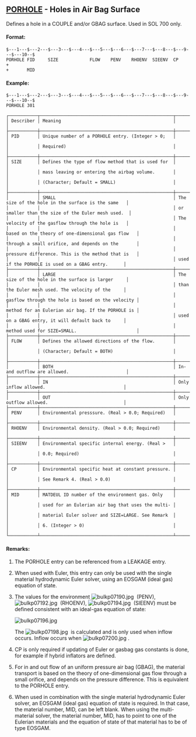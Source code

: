 ## [PORHOLE](https://nexus.hexagon.com/documentationcenter/bundle/MSC_Nastran_2022.4/page/Nastran_Combined_Book/qrg/bulkp/TOC.PORHOLE.xhtml) - Holes in Air Bag Surface

Defines a hole in a COUPLE and/or GBAG surface. Used in SOL 700 only.

#### Format:

```nastran
$---1---$---2---$---3---$---4---$---5---$---6---$---7---$---8---$---9---$---10--$
PORHOLE FID     SIZE            FLOW    PENV    RHOENV  SIEENV  CP      +       
+       MID                                                                     
```

#### Example:

```nastran
$---1---$---2---$---3---$---4---$---5---$---6---$---7---$---8---$---9---$---10--$
PORHOLE 301                                                                     
```

```text
┌───────────┬───────────────────────────────────────────────────┬───────────────────────────────────────────────────┐
│ Describer │ Meaning                                           │                                                   │
├───────────┼───────────────────────────────────────────────────┼───────────────────────────────────────────────────┤
│ PID       │ Unique number of a PORHOLE entry. (Integer > 0;   │                                                   │
│           │ Required)                                         │                                                   │
├───────────┼───────────────────────────────────────────────────┼───────────────────────────────────────────────────┤
│ SIZE      │ Defines the type of flow method that is used for  │                                                   │
│           │ mass leaving or entering the airbag volume.       │                                                   │
│           │ (Character; Default = SMALL)                      │                                                   │
├───────────┼───────────────────────────────────────────────────┼───────────────────────────────────────────────────┤
│           │ SMALL                                             │ The size of the hole in the surface is the same   │
│           │                                                   │ or smaller than the size of the Euler mesh used.  │
│           │                                                   │ The velocity of the gasflow through the hole is   │
│           │                                                   │ based on the theory of one-dimensional gas flow   │
│           │                                                   │ through a small orifice, and depends on the       │
│           │                                                   │ pressure difference. This is the method that is   │
│           │                                                   │ used if the PORHOLE is used on a GBAG entry.      │
├───────────┼───────────────────────────────────────────────────┼───────────────────────────────────────────────────┤
│           │ LARGE                                             │ The size of the hole in the surface is larger     │
│           │                                                   │ than the Euler mesh used. The velocity of the     │
│           │                                                   │ gasflow through the hole is based on the velocity │
│           │                                                   │ method for an Eulerian air bag. If the PORHOLE is │
│           │                                                   │ used on a GBAG entry, it will default back to     │
│           │                                                   │ method used for SIZE=SMALL.                       │
├───────────┼───────────────────────────────────────────────────┼───────────────────────────────────────────────────┤
│ FLOW      │ Defines the allowed directions of the flow.       │                                                   │
│           │ (Character; Default = BOTH)                       │                                                   │
├───────────┼───────────────────────────────────────────────────┼───────────────────────────────────────────────────┤
│           │ BOTH                                              │ In- and outflow are allowed.                      │
├───────────┼───────────────────────────────────────────────────┼───────────────────────────────────────────────────┤
│           │ IN                                                │ Only inflow allowed.                              │
├───────────┼───────────────────────────────────────────────────┼───────────────────────────────────────────────────┤
│           │ OUT                                               │ Only outflow allowed.                             │
├───────────┼───────────────────────────────────────────────────┼───────────────────────────────────────────────────┤
│ PENV      │ Environmental presssure. (Real > 0.0; Required)   │                                                   │
├───────────┼───────────────────────────────────────────────────┼───────────────────────────────────────────────────┤
│ RHOENV    │ Environmental density. (Real > 0.0; Required)     │                                                   │
├───────────┼───────────────────────────────────────────────────┼───────────────────────────────────────────────────┤
│ SIEENV    │ Environmental specific internal energy. (Real >   │                                                   │
│           │ 0.0; Required)                                    │                                                   │
├───────────┼───────────────────────────────────────────────────┼───────────────────────────────────────────────────┤
│ CP        │ Environmental specific heat at constant pressure. │                                                   │
│           │ See Remark 4. (Real > 0.0)                        │                                                   │
├───────────┼───────────────────────────────────────────────────┼───────────────────────────────────────────────────┤
│ MID       │ MATDEUL ID number of the environment gas. Only    │                                                   │
│           │ used for an Eulerian air bag that uses the multi- │                                                   │
│           │ material Euler solver and SIZE=LARGE. See Remark  │                                                   │
│           │ 6. (Integer > 0)                                  │                                                   │
└───────────┴───────────────────────────────────────────────────┴───────────────────────────────────────────────────┘
```

#### Remarks:

1. The PORHOLE entry can be referenced from a LEAKAGE entry.
2. When used with Euler, this entry can only be used with the single material hydrodynamic Euler solver, using an EOSGAM (ideal gas) equation of state.
3. The values for the environment ![bulkp07190.jpg](https://help-be.hexagonmi.com/bundle/MSC_Nastran_2022.4/page/Nastran_Combined_Book/qrg/bulkp/../../../assets/bulkp07190.jpg?_LANG=enus)  (PENV),  ![bulkp07192.jpg](https://help-be.hexagonmi.com/bundle/MSC_Nastran_2022.4/page/Nastran_Combined_Book/qrg/bulkp/../../../assets/bulkp07192.jpg?_LANG=enus)  (RHOENV),  ![bulkp07194.jpg](https://help-be.hexagonmi.com/bundle/MSC_Nastran_2022.4/page/Nastran_Combined_Book/qrg/bulkp/../../../assets/bulkp07194.jpg?_LANG=enus)  (SIEENV) must be defined consistent with an ideal-gas equation of state:

     ![bulkp07196.jpg](https://help-be.hexagonmi.com/bundle/MSC_Nastran_2022.4/page/Nastran_Combined_Book/qrg/bulkp/../../../assets/bulkp07196.jpg?_LANG=enus)  

     The  ![bulkp07198.jpg](https://help-be.hexagonmi.com/bundle/MSC_Nastran_2022.4/page/Nastran_Combined_Book/qrg/bulkp/../../../assets/bulkp07198.jpg?_LANG=enus)  is calculated and is only used when inflow occurs. Inflow occurs when  ![bulkp07200.jpg](https://help-be.hexagonmi.com/bundle/MSC_Nastran_2022.4/page/Nastran_Combined_Book/qrg/bulkp/../../../assets/bulkp07200.jpg?_LANG=enus) .

4. CP is only required if updating of Euler or gasbag gas constants is done, for example if hybrid inflators are defined.
5. For in and out flow of an uniform pressure air bag (GBAG), the material transport is based on the theory of one-dimensional gas flow through a small orifice, and depends on the pressure difference. This is equivalent to the PORHOLE entry.
6. When used in combination with the single material hydrodynamic Euler solver, an EOSGAM (ideal gas) equation of state is required. In that case, the material number, MID, can be left blank. When using the multi-material solver, the material number, MID, has to point to one of the Eulerian materials and the equation of state of that material has to be of type EOSGAM.
